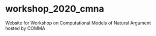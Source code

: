# workshop_2020_cmna
Website for Workshop on Computational Models of Natural Argument hosted by COMMA
